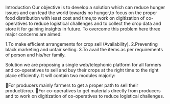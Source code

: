 Introduction
Our objective is to develop a solution which can reduce hunger issues and can lead the world towards no hunger,to focus on the proper food distribution with least cost and time,to work on digitization of co-operatives to reduce logistical challenges and to collect the crop data and store it for gaining insights in future.
To overcome this problem here three major concerns are aimed:

1.To make efficient arrangements for crop sell (Availability).
2.Preventing black marketing and unfair selling.
3.To avail the items as per requirements of person and his/her family.

Solution
we are proposing a single web/telephonic platform for all farmers and co-operatives to sell and buy their crops at the right time to the right place efficiently.
It will contain two modules majorly:

For producers mainly farmers to get a proper path to sell their product/crop.
For co-operatives to get materials directly from producers and to work on digitization of co-operatives to reduce logistical challenges.
